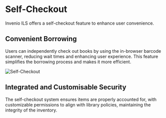 # Self-Checkout

Invenio ILS offers a self-checkout feature to enhance user convenience.

## Convenient Borrowing

Users can independently check out books by using the in-browser barcode scanner, reducing wait times and enhancing user experience. This feature simplifies the borrowing process and makes it more efficient.

![Self-Checkout](/assets/images/features/self-checkout.png)

## Integrated and Customisable Security

The self-checkout system ensures items are properly accounted for, with customizable permissions to align with library policies, maintaining the integrity of the inventory.
